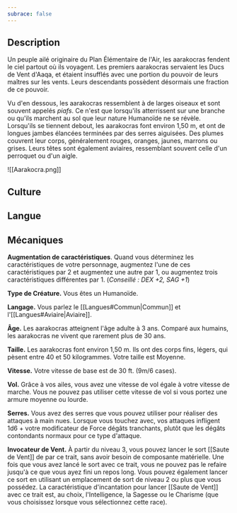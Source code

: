```yaml
---
subrace: false
---
```

## Description

Un peuple ailé originaire du Plan Élémentaire de l'Air, les aarakocras fendent le ciel partout où ils voyagent. Les premiers aarakocras servaient les Ducs de Vent d'Aaqa, et étaient insufflés avec une portion du pouvoir de leurs maîtres sur les vents. Leurs descendants possèdent désormais une fraction de ce pouvoir.

Vu d'en dessous, les aarakocras ressemblent à de larges oiseaux et sont souvent appelés _piafs_. Ce n'est que lorsqu'ils atterrissent sur une branche ou qu'ils marchent au sol que leur nature Humanoïde ne se révèle. Lorsqu'ils se tiennent debout, les aarakocras font environ 1,50 m, et ont de longues jambes élancées terminées par des serres aiguisées. Des plumes couvrent leur corps, généralement rouges, oranges, jaunes, marrons ou grises. Leurs têtes sont également aviaires, ressemblant souvent celle d'un perroquet ou d'un aigle.

![[Aarakocra.png]]
## Culture

## Langue

## Mécaniques

**Augmentation de caractéristiques**. Quand vous déterminez les caractéristiques de votre personnage, augmentez l'une de ces caractéristiques par 2 et augmentez une autre par 1, ou augmentez trois caractéristiques différentes par 1. (*Conseillé : DEX +2, SAG +1*)

**Type de Créature.** Vous êtes un Humanoïde.

**Langage.** Vous parlez le [[Langues#Commun|Commun]] et l'[[Langues#Aviaire|Aviaire]].

**Âge.** Les aarakocras atteignent l'âge adulte à 3 ans. Comparé aux humains, les aarakocras ne vivent que rarement plus de 30 ans.

**Taille.** Les aarakocras font environ 1,50 m. Ils ont des corps fins, légers, qui pèsent entre 40 et 50 kilogrammes. Votre taille est Moyenne.

**Vitesse.** Votre vitesse de base est de 30 ft. (9m/6 cases).

**Vol.** Grâce à vos ailes, vous avez une vitesse de vol égale à votre vitesse de marche. Vous ne pouvez pas utiliser cette vitesse de vol si vous portez une armure moyenne ou lourde.

**Serres.** Vous avez des serres que vous pouvez utiliser pour réaliser des attaques à main nues. Lorsque vous touchez avec, vos attaques infligent 1d6 + votre modificateur de Force dégâts tranchants, plutôt que les dégâts contondants normaux pour ce type d'attaque.

**Invocateur de Vent.** À partir du niveau 3, vous pouvez lancer le sort [[Saute de Vent]] de par ce trait, sans avoir besoin de composante matérielle. Une fois que vous avez lancé le sort avec ce trait, vous ne pouvez pas le refaire jusqu'à ce que vous ayez fini un repos long. Vous pouvez également lancer ce sort en utilisant un emplacement de sort de niveau 2 ou plus que vous possédez. La caractéristique d'incantation pour lancer [[Saute de Vent]] avec ce trait est, au choix, l'Intelligence, la Sagesse ou le Charisme (que vous choisissez lorsque vous sélectionnez cette race).
